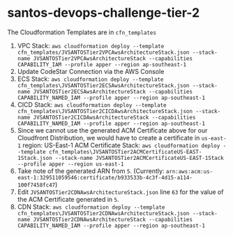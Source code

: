 # santos-devops-challenge-tier-2

The Cloudformation Templates are in `cfn_templates`

1. VPC Stack: `aws cloudformation deploy --template cfn_templates/JVSANTOSTier2VPCAwsArchitectureStack.json --stack-name JVSANTOSTier2VPCAwsArchitectureStack --capabilities CAPABILITY_IAM --profile apper --region ap-southeast-1`
2. Update CodeStar Connection via the AWS Console
3. ECS Stack: `aws cloudformation deploy --template cfn_templates\JVSANTOSTier2ECSAwsArchitectureStack.json --stack-name JVSANTOSTier2ECSAwsArchitectureStack --capabilities CAPABILITY_NAMED_IAM --profile apper --region ap-southeast-1`
4. CICD Stack: `aws cloudformation deploy --template cfn_templates\JVSANTOSTier2CICDAwsArchitectureStack.json --stack-name JVSANTOSTier2CICDAwsArchitectureStack --capabilities CAPABILITY_NAMED_IAM --profile apper --region ap-southeast-1`
5. Since we cannot use the generated ACM Certificate above for our Cloudfront Distribution, we would have to create a certificate in `us-east-1` region: US-East-1 ACM Certificate Stack: `aws cloudformation deploy --template cfn_templates\JVSANTOSTier2ACMCertificateUS-EAST-1Stack.json --stack-name JVSANTOSTier2ACMCertificateUS-EAST-1Stack  --profile apper --region us-east-1`
6. Take note of the generated ARN from `5`. (Currently: `arn:aws:acm:us-east-1:329511059546:certificate/b933533b-4c3f-4d15-a114-100f7458fc47`)
7. Edit `JVSANTOSTier2CDNAwsArchitectureStack.json` line `63` for the value of the ACM Certificate generated in `5`.
8. CDN Stack: `aws cloudformation deploy --template cfn_templates\JVSANTOSTier2CDNAwsArchitectureStack.json --stack-name JVSANTOSTier2CDNAwsArchitectureStack --capabilities CAPABILITY_NAMED_IAM --profile apper --region ap-southeast-1`